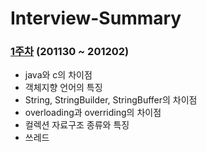 # Interview-Summary

### [1주차](https://github.com/cheonghwakim/Interview-Summary/tree/main/1%EC%A3%BC%EC%B0%A8) (201130 ~ 201202)
* java와 c의 차이점
* 객체지향 언어의 특징
* String, StringBuilder, StringBuffer의 차이점
* overloading과 overriding의 차이점
* 컬렉션 자료구조 종류와 특징
* 쓰레드
